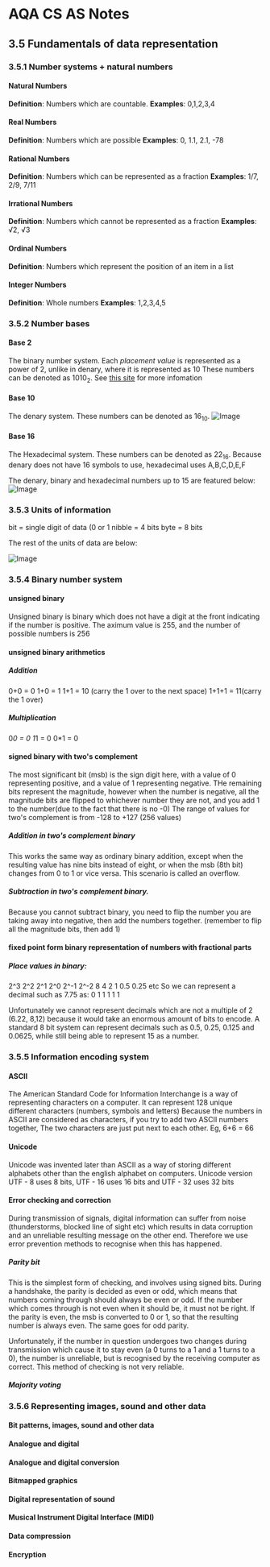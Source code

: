 # AQA CS AS Notes

## 3.5 Fundamentals of data representation

### 3.5.1 Number systems + natural numbers

#### Natural Numbers
**Definition**: Numbers which are countable.
**Examples**: 0,1,2,3,4

#### Real Numbers
**Definition**: Numbers which are possible
**Examples**: 0, 1.1, 2.1, -78
 
#### Rational Numbers
**Definition**: Numbers which can be represented as a fraction
**Examples**: 1/7, 2/9, 7/11

#### Irrational Numbers
**Definition**: Numbers which cannot be represented as a fraction
**Examples**: √2, √3

#### Ordinal Numbers
**Definition**: Numbers which represent the position of an item in a list

#### Integer Numbers
**Definition**: Whole numbers
**Examples**: 1,2,3,4,5

### 3.5.2 Number bases

#### Base 2
The binary number system.
Each _placement value_ is represented as a power of 2, unlike in denary, where it is represented as 10
These numbers can be denoted as 1010<sub>2</sub>. 
See [this site](https://bournetocode.com/projects/AQA_AS_Theory/pages/3-5.html) for more infomation

#### Base 10
The denary system.
These numbers can be denoted as 16<sub>10</sub>.
![Image](/Images/Denary.PNG "Denary Placement Values")

#### Base 16
The Hexadecimal system.
These numbers can be denoted as 22<sub>16</sub>.
Because denary does not have 16 symbols to use, hexadecimal uses A,B,C,D,E,F

The denary, binary and hexadecimal numbers up to 15 are featured below:
![Image](/Images/DBH.png "Denary Placement Values")


### 3.5.3 Units of information
bit = single digit of data (0 or 1
nibble = 4 bits
byte = 8 bits

The rest of the units of data are below:

![Image](/Images/Bits.png "Denary Placement Values")

### 3.5.4 Binary number system

#### unsigned binary
Unsigned binary is binary which does not have a digit at the front indicating if the number is positive. The aximum value is 255, and the number of possible numbers is 256

#### unsigned binary arithmetics
##### Addition
0+0 = 0
1+0 = 1
1+1 = 10 (carry the 1 over to the next space)
1+1+1 = 11(carry the 1 over)

##### Multiplication
0*0 = 0
1*1 = 0
0*1 = 0

#### signed binary with two's complement
The most significant bit (msb) is the sign digit here, with a value of 0 representing positive, and a value of 1 representing negative. THe remaining bits represent the magnitude, however when the number is negative, all the magnitude bits are flipped to whichever number they are not, and you add 1 to the number(due to the fact that there is no -0)
The range of values for two's complement is from -128 to +127 (256 values)

##### Addition in two's complement binary
This works the same way as ordinary binary addition, except when the resulting value has nine bits instead of eight, or when the msb (8th bit) changes from 0 to 1 or vice versa. This scenario is called an overflow.

##### Subtraction in two's complement binary. 
Because you cannot subtract binary, you need to flip the number you are taking away into negative, then add the numbers together. (remember to flip all the magnitude bits, then add 1)

#### fixed point form binary representation of numbers with fractional parts
##### Place values in binary:
2^3 	2^2 	2^1 	2^0 	2^-1 	2^-2
8 		4 		2 		1 		0.5 	0.25 etc
So we can represent a decimal such as 7.75 as:
0		1 		1 		1 		1 		1

Unfortunately we cannot represent decimals which are not a multiple of 2 (6.22, 8,12) because it would take an enormous amount of bits to encode. A standard 8 bit system can represent decimals such as 0.5, 0.25, 0.125 and 0.0625, while still being able to represent 15 as a number.

### 3.5.5 Information encoding system

#### ASCII

The American Standard Code for Information Interchange is a way of representing characters on a computer.
It can represent 128 unique different characters (numbers, symbols and letters)
Because the numbers in ASCII are considered as characters, if you try to add two ASCII numbers together, The two characters are just put next to each other.
Eg, 6+6 = 66

#### Unicode

Unicode was invented later than ASCII as a way of storing different alphabets other than the english alphabet on computers.
Unicode version UTF - 8 uses 8 bits, UTF - 16 uses 16 bits and UTF - 32 uses 32 bits

#### Error checking and correction
During transmission of signals, digital information can suffer from noise (thunderstorms, blocked line of sight etc) which results in data corruption and an unreliable resulting message on the other end. Therefore we use error prevention methods to recognise when this has happened.

##### Parity bit
This is the simplest form of checking, and involves using signed bits. During a handshake, the parity is decided as even or odd, which means that numbers coming through should always be even or odd. If the number which comes through is not even when it should be, it must not be right. If the parity is even, the msb is converted to 0 or 1, so that the resulting number is always even. The same goes for odd parity.

Unfortunately, if the number in question undergoes two changes during transmission which cause it to stay even (a 0 turns to a 1 and a 1 turns to a 0), the number is unreliable, but is recognised by the receiving computer as correct. This method of checking is not very reliable. 

##### Majority voting

### 3.5.6 Representing images, sound and other data

#### Bit patterns, images,  sound  and other  data
#### Analogue and digital
#### Analogue and digital conversion
#### Bitmapped graphics
#### Digital representation of sound
#### Musical Instrument Digital Interface (MIDI)
#### Data compression
#### Encryption
